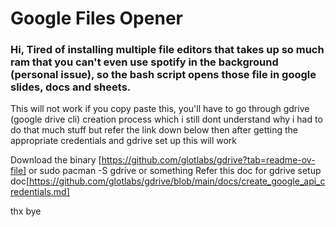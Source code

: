 # Google Files Opener

### Hi, Tired of installing multiple file editors that takes up so much ram that you can't even use spotify in the background (personal issue), so the bash script opens those file in google slides, docs and sheets.

This will not work if you copy paste this, you'll have to go through gdrive (google drive cli) creation process which i still dont understand why i had to do that much stuff but refer the link down below
then after getting the appropriate credentials and gdrive set up this will work

Download the binary [https://github.com/glotlabs/gdrive?tab=readme-ov-file] or sudo pacman -S gdrive or something 
Refer this doc for gdrive setup doc[https://github.com/glotlabs/gdrive/blob/main/docs/create_google_api_credentials.md]

thx bye
